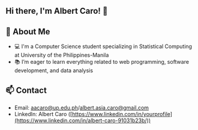 ## Hi there, I'm Albert Caro! 👋

## 🚀 About Me
- 💻 I'm a Computer Science student specializing in Statistical Computing at University of the Philippines-Manila
- 📚 I’m eager to learn everything related to web programming, software development, and data analysis 

## 📫 Contact
- Email: aacaro@up.edu.ph/albert.asia.caro@gmail.com
- LinkedIn: Albert Caro ([https://www.linkedin.com/in/yourprofile](https://www.linkedin.com/in/albert-caro-91031b23b/))
<!--
**abet1/abet1** is a ✨ _special_ ✨ repository because its `README.md` (this file) appears on your GitHub profile.

Here are some ideas to get you started:

- 🔭 I’m currently working on ...
- 🌱 I’m currently learning ...
- 👯 I’m looking to collaborate on ...
- 🤔 I’m looking for help with ...
- 💬 Ask me about ...
- 📫 How to reach me: ...
- 😄 Pronouns: ...
- ⚡ Fun fact: ...
-->
